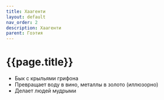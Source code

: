 ```yaml
---
title: Хаагенти
layout: default
nav_order: 2
description: Хаагенти
parent: Гоэтия
---
```


# {{page.title}}

- Бык с крыльями грифона
- Превращает воду в вино, металлы в золото (иллюзорно)    
- Делает людей мудрыми
